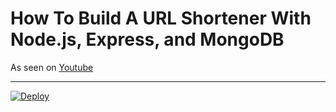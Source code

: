 # How To Build A URL Shortener With Node.js, Express, and MongoDB

As seen on [Youtube](https://www.youtube.com/watch?v=SLpUKAGnm-g)

***

[![Deploy](https://www.herokucdn.com/deploy/button.svg)](https://heroku.com/deploy?template=https://github.com/balexandre/url-shortener)
